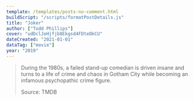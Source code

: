 ```yaml
---
template: /templates/posts-no-comment.html
buildScript: "/scripts/formatPostDetails.js"
title: "Joker"
author: ["Todd Phillips"]
cover: "udDclJoHjfjb8Ekgsd4FDteOkCU"
dateCreated: "2021-01-01"
dataTag: ["movie"]
year: "2019"
---
```


> During the 1980s, a failed stand-up comedian is driven insane and turns to a life of crime and chaos in Gotham City while becoming an infamous psychopathic crime figure.
>
> Source: TMDB
